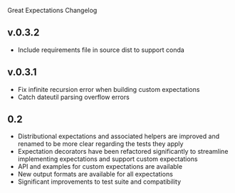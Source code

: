 Great Expectations Changelog

v.0.3.2
-----
* Include requirements file in source dist to support conda

v.0.3.1
-----
* Fix infinite recursion error when building custom expectations
* Catch dateutil parsing overflow errors

0.2
---
* Distributional expectations and associated helpers are improved and renamed to be more clear regarding the tests they apply
* Expectation decorators have been refactored significantly to streamline implementing expectations and support custom expectations
* API and examples for custom expectations are available
* New output formats are available for all expectations
* Significant improvements to test suite and compatibility
